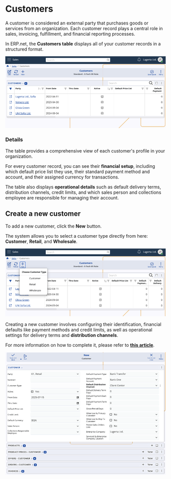 # Customers

A customer is considered an external party that purchases goods or services from an organization. Each customer record plays a central role in sales, invoicing, fulfillment, and financial reporting processes.

In ERP.net, the **Customers table** displays all of your customer records in a structured format. 

![pictures](pictures/customers_panel.png)

### Details

The table provides a comprehensive view of each customer's profile in your organization. 

For every customer record, you can see their **financial setup**, including which default price list they use, their standard payment method and account, and their assigned currency for transactions. 

The table also displays **operational details** such as default delivery terms, distribution channels, credit limits, and which sales person and collections employee are responsible for managing their account.

## Create a new customer

To add a new customer, click the **New** button. 

The system allows you to select a customer type directly from here: **Customer**, **Retail**, and **Wholesale**.

![pictures](pictures/customer_type_add.png)

Creating a new customer involves configuring their identification, financial defaults like payment methods and credit limits, as well as operational settings for delivery terms and **distribution channels**. 

For more information on how to complete it, please refer to **[this article](../sales/definitions/define-customers.md)**.

![pictures](pictures/addnew_customer.png)
